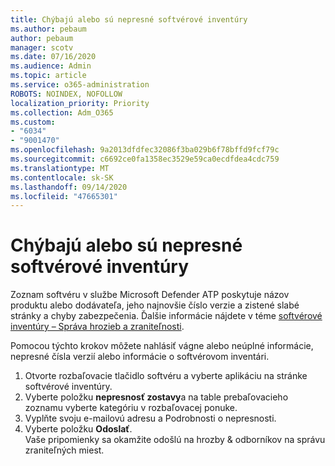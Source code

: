 ```yaml
---
title: Chýbajú alebo sú nepresné softvérové inventúry
ms.author: pebaum
author: pebaum
manager: scotv
ms.date: 07/16/2020
ms.audience: Admin
ms.topic: article
ms.service: o365-administration
ROBOTS: NOINDEX, NOFOLLOW
localization_priority: Priority
ms.collection: Adm_O365
ms.custom:
- "6034"
- "9001470"
ms.openlocfilehash: 9a2013dfdfec32086f3ba029b6f78bffd9fcf79c
ms.sourcegitcommit: c6692ce0fa1358ec3529e59ca0ecdfdea4cdc759
ms.translationtype: MT
ms.contentlocale: sk-SK
ms.lasthandoff: 09/14/2020
ms.locfileid: "47665301"
---
```

# <a name="software-inventory-is-missing-or-inaccurate"></a>Chýbajú alebo sú nepresné softvérové inventúry

Zoznam softvéru v službe Microsoft Defender ATP poskytuje názov produktu alebo dodávateľa, jeho najnovšie číslo verzie a zistené slabé stránky a chyby zabezpečenia. Ďalšie informácie nájdete v téme [softvérové inventúry – Správa hrozieb a zraniteľnosti](https://docs.microsoft.com/windows/security/threat-protection/microsoft-defender-atp/tvm-software-inventory).

Pomocou týchto krokov môžete nahlásiť vágne alebo neúplné informácie, nepresné čísla verzií alebo informácie o softvérovom inventári.  

1. Otvorte rozbaľovacie tlačidlo softvéru a vyberte aplikáciu na stránke softvérové inventúry.
2. Vyberte položku **nepresnosť zostavy**a na table prebaľovacieho zoznamu vyberte kategóriu v rozbaľovacej ponuke.
3. Vyplňte svoju e-mailovú adresu a Podrobnosti o nepresnosti.
4. Vyberte položku **Odoslať**.</br>
    Vaše pripomienky sa okamžite odošlú na hrozby & odborníkov na správu zraniteľných miest.